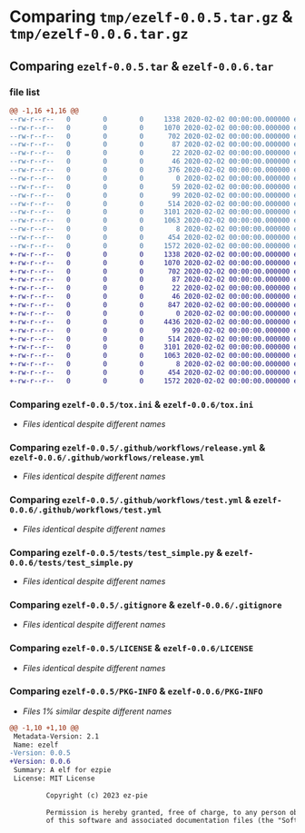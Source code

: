 # Comparing `tmp/ezelf-0.0.5.tar.gz` & `tmp/ezelf-0.0.6.tar.gz`

## Comparing `ezelf-0.0.5.tar` & `ezelf-0.0.6.tar`

### file list

```diff
@@ -1,16 +1,16 @@
--rw-r--r--   0        0        0     1338 2020-02-02 00:00:00.000000 ezelf-0.0.5/tox.ini
--rw-r--r--   0        0        0     1070 2020-02-02 00:00:00.000000 ezelf-0.0.5/.github/workflows/release.yml
--rw-r--r--   0        0        0      702 2020-02-02 00:00:00.000000 ezelf-0.0.5/.github/workflows/test.yml
--rw-r--r--   0        0        0       87 2020-02-02 00:00:00.000000 ezelf-0.0.5/src/fake.py
--rw-r--r--   0        0        0       22 2020-02-02 00:00:00.000000 ezelf-0.0.5/src/ezelf/__init__.py
--rw-r--r--   0        0        0       46 2020-02-02 00:00:00.000000 ezelf-0.0.5/src/ezelf/__main__.py
--rw-r--r--   0        0        0      376 2020-02-02 00:00:00.000000 ezelf-0.0.5/src/ezelf/main.py
--rw-r--r--   0        0        0        0 2020-02-02 00:00:00.000000 ezelf-0.0.5/src/ezelf/sync/__init__.py
--rw-r--r--   0        0        0       59 2020-02-02 00:00:00.000000 ezelf-0.0.5/src/ezelf/sync/ezpie.py
--rw-r--r--   0        0        0       99 2020-02-02 00:00:00.000000 ezelf-0.0.5/tests/__init__.py
--rw-r--r--   0        0        0      514 2020-02-02 00:00:00.000000 ezelf-0.0.5/tests/test_simple.py
--rw-r--r--   0        0        0     3101 2020-02-02 00:00:00.000000 ezelf-0.0.5/.gitignore
--rw-r--r--   0        0        0     1063 2020-02-02 00:00:00.000000 ezelf-0.0.5/LICENSE
--rw-r--r--   0        0        0        8 2020-02-02 00:00:00.000000 ezelf-0.0.5/README.md
--rw-r--r--   0        0        0      454 2020-02-02 00:00:00.000000 ezelf-0.0.5/pyproject.toml
--rw-r--r--   0        0        0     1572 2020-02-02 00:00:00.000000 ezelf-0.0.5/PKG-INFO
+-rw-r--r--   0        0        0     1338 2020-02-02 00:00:00.000000 ezelf-0.0.6/tox.ini
+-rw-r--r--   0        0        0     1070 2020-02-02 00:00:00.000000 ezelf-0.0.6/.github/workflows/release.yml
+-rw-r--r--   0        0        0      702 2020-02-02 00:00:00.000000 ezelf-0.0.6/.github/workflows/test.yml
+-rw-r--r--   0        0        0       87 2020-02-02 00:00:00.000000 ezelf-0.0.6/src/fake.py
+-rw-r--r--   0        0        0       22 2020-02-02 00:00:00.000000 ezelf-0.0.6/src/ezelf/__init__.py
+-rw-r--r--   0        0        0       46 2020-02-02 00:00:00.000000 ezelf-0.0.6/src/ezelf/__main__.py
+-rw-r--r--   0        0        0      847 2020-02-02 00:00:00.000000 ezelf-0.0.6/src/ezelf/main.py
+-rw-r--r--   0        0        0        0 2020-02-02 00:00:00.000000 ezelf-0.0.6/src/ezelf/sync/__init__.py
+-rw-r--r--   0        0        0     4436 2020-02-02 00:00:00.000000 ezelf-0.0.6/src/ezelf/sync/ezpie.py
+-rw-r--r--   0        0        0       99 2020-02-02 00:00:00.000000 ezelf-0.0.6/tests/__init__.py
+-rw-r--r--   0        0        0      514 2020-02-02 00:00:00.000000 ezelf-0.0.6/tests/test_simple.py
+-rw-r--r--   0        0        0     3101 2020-02-02 00:00:00.000000 ezelf-0.0.6/.gitignore
+-rw-r--r--   0        0        0     1063 2020-02-02 00:00:00.000000 ezelf-0.0.6/LICENSE
+-rw-r--r--   0        0        0        8 2020-02-02 00:00:00.000000 ezelf-0.0.6/README.md
+-rw-r--r--   0        0        0      454 2020-02-02 00:00:00.000000 ezelf-0.0.6/pyproject.toml
+-rw-r--r--   0        0        0     1572 2020-02-02 00:00:00.000000 ezelf-0.0.6/PKG-INFO
```

### Comparing `ezelf-0.0.5/tox.ini` & `ezelf-0.0.6/tox.ini`

 * *Files identical despite different names*

### Comparing `ezelf-0.0.5/.github/workflows/release.yml` & `ezelf-0.0.6/.github/workflows/release.yml`

 * *Files identical despite different names*

### Comparing `ezelf-0.0.5/.github/workflows/test.yml` & `ezelf-0.0.6/.github/workflows/test.yml`

 * *Files identical despite different names*

### Comparing `ezelf-0.0.5/tests/test_simple.py` & `ezelf-0.0.6/tests/test_simple.py`

 * *Files identical despite different names*

### Comparing `ezelf-0.0.5/.gitignore` & `ezelf-0.0.6/.gitignore`

 * *Files identical despite different names*

### Comparing `ezelf-0.0.5/LICENSE` & `ezelf-0.0.6/LICENSE`

 * *Files identical despite different names*

### Comparing `ezelf-0.0.5/PKG-INFO` & `ezelf-0.0.6/PKG-INFO`

 * *Files 1% similar despite different names*

```diff
@@ -1,10 +1,10 @@
 Metadata-Version: 2.1
 Name: ezelf
-Version: 0.0.5
+Version: 0.0.6
 Summary: A elf for ezpie
 License: MIT License
         
         Copyright (c) 2023 ez-pie
         
         Permission is hereby granted, free of charge, to any person obtaining a copy
         of this software and associated documentation files (the "Software"), to deal
```

